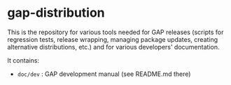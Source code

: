 # gap-distribution

This is the repository for various tools needed for GAP releases
(scripts for regression tests, release wrapping, managing package
updates, creating alternative distributions, etc.) and for various
developers' documentation. 
 
It contains:
* `doc/dev` : GAP development manual (see README.md there)

